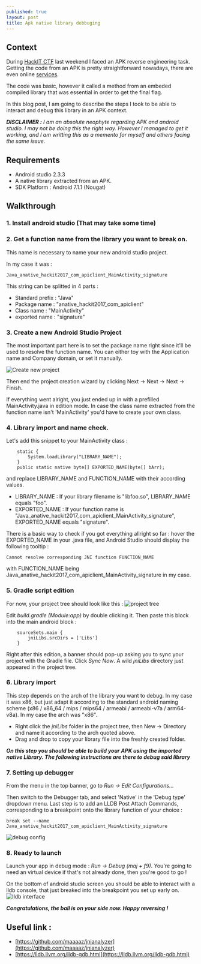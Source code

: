 ```yaml
---
published: true
layout: post
title: Apk native library debbuging
---
```

## Context

During [HackIT CTF](https://ctf.com.ua/) last weekend I faced an APK reverse engineering task.
Getting the code from an APK is pretty straightforward nowadays, there are even online [services](http://www.javadecompilers.com/apk).

The code was basic, however it called a method from an embeded compiled library that was essential in order to get the final flag.

In this blog post, I am going to describe the steps I took to be able to interact and debug this library in an APK context.

***DISCLAIMER :*** _I am an absolute neophyte regarding APK and android studio. I may not be doing this the right way. However I managed to get it working, and I am writting this as a memento for myself and others facing the same issue._

## Requirements

* Android studio 2.3.3
* A native library extracted from an APK.
* SDK Platform : Android 7.1.1 (Nougat)

## Walkthrough

### 1. Install android studio (That may take some time)

### 2. Get a function name from the library you want to break on.

This name is necessary to name your new android studio project.

In my case it was :
```
Java_anative_hackit2017_com_apiclient_MainActivity_signature
```

This string can be splitted in 4 parts : 
* Standard prefix : "Java"
* Package name : "anative_hackit2017_com_apiclient"
* Class name : "MainActivity"
* exported name : "signature"

### 3. Create a new Android Studio Project
The most important part here is to set the package name right since it'll be used to resolve the function name. You can either toy with the Application name and Company domain, or set it manually.

![Create new project]({{site.baseurl}}/images/2017-08-28-apk-native-library-debbuging/new_project.png)

Then end the project creation wizard by clicking Next -> Next -> Next -> Finish.

If everything went alright, you just ended up in with a prefilled MainActivity.java in edition mode.
In case the class name extracted from the function name	isn't 'MainActivity' you'd have to create your own class.

### 4. Library import and name check.

Let's add this snippet to your MainActivity class :

```
    static {
        System.loadLibrary("LIBRARY_NAME");
    }
    public static native byte[] EXPORTED_NAME(byte[] bArr);
```
and replace LIBRARY_NAME and FUNCTION_NAME with their according values.

* LIBRARY_NAME : If your library filename is "libfoo.so", LIBRARY_NAME equals "foo".
* EXPORTED_NAME : If your function name is "Java_anative_hackit2017_com_apiclient_MainActivity_signature", EXPORTED_NAME equals "signature".

There is a basic way to check if you got everything allright so far : hover the EXPORTED_NAME in your .java file, and Android Studio should display the following tooltip :
```
Cannot resolve corresponding JNI function FUNCTION_NAME
```
with FUNCTION_NAME being Java_anative_hackit2017_com_apiclient_MainActivity_signature in my case.

### 5. Gradle script edition

For now, your project tree should look like this :
![project tree]({{site.baseurl}}/images/2017-08-28-apk-native-library-debbuging/project_tree.png)

Edit _build.gradle (Module:app)_ by double clicking it. Then paste this block into the main android block :
```
    sourceSets.main {
        jniLibs.srcDirs = ['Libs']
    }
```

Right after this edition, a banner should pop-up asking you to sync your project with the Gradle file. Click _Sync Now_. A wild _jniLibs_ directory just appeared in the project tree.

### 6. Library import

This step depends on the arch of the library you want to debug. In my case it was x86, but just adapt it according to the standard android naming scheme (x86 / x86_64 / mips / mips64 / armeabi / armeabi-v7a / arm64-v8a).
In my case the arch was "x86".

* Right click the _jniLibs_ folder in the project tree, then New -> Directory and name it according to the arch quoted above.
* Drag and drop to copy your library file into the freshly created folder.

***On this step you should be able to build your APK using the imported native Library. The following instructions are there to debug said library***

### 7. Setting up debugger
From the menu in the top banner, go to _Run -> Edit Configurations..._

Then switch to the Debugger tab, and select 'Native' in the 'Debug type' dropdown menu.
Last step is to add an LLDB Post Attach Commands, corresponding to a breakpoint onto the library function of your choice :
```
break set --name Java_anative_hackit2017_com_apiclient_MainActivity_signature
```
![debug config]({{site.baseurl}}/images/2017-08-28-apk-native-library-debbuging/debug_config.png)

### 8. Ready to launch

Launch your app in debug mode : _Run -> Debug (maj + f9)_.
You're going to need an virtual device if that's not already done, then you're good to go !

On the bottom of android studio screen you should be able to interact with a lldb console, that just breaked into the breakpoint you set up early on.
![lldb interface]({{site.baseurl}}/images/2017-08-28-apk-native-library-debbuging/lldb.png)


***Congratulations, the ball is on your side now. Happy reversing !***

## Useful link :

* [https://github.com/maaaaz/jnianalyzer](https://github.com/maaaaz/jnianalyzer)
* [https://lldb.llvm.org/lldb-gdb.html](https://lldb.llvm.org/lldb-gdb.html)
